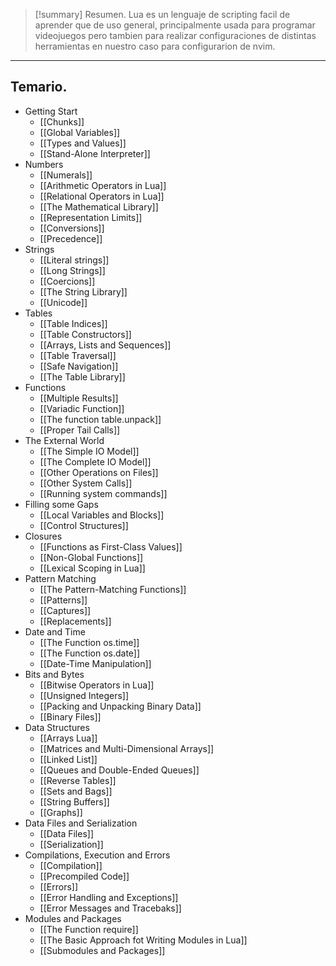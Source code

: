 >[!summary] Resumen.
>Lua es un lenguaje de scripting facil de aprender que de uso general, principalmente usada para programar videojuegos pero tambien para realizar configuraciones de distintas herramientas en nuestro caso para configurarion de nvim.

---

## Temario.
- Getting Start
	- [[Chunks]]
	- [[Global Variables]]
	- [[Types and Values]]
	- [[Stand-Alone Interpreter]]
- Numbers
	- [[Numerals]]
	- [[Arithmetic Operators in Lua]]
	- [[Relational Operators in Lua]]
	- [[The Mathematical Library]]
	- [[Representation Limits]]
	- [[Conversions]]
	- [[Precedence]]
- Strings
	- [[Literal strings]]
	- [[Long Strings]]
	- [[Coercions]]
	- [[The String Library]]
	- [[Unicode]]
- Tables
	- [[Table Indices]]
	- [[Table Constructors]]
	- [[Arrays, Lists and Sequences]]
	- [[Table Traversal]]
	- [[Safe Navigation]]
	- [[The Table Library]]
- Functions
	- [[Multiple Results]]
	- [[Variadic Function]]
	- [[The function table.unpack]]
	- [[Proper Tail Calls]]
- The External World
	- [[The Simple IO Model]]
	- [[The Complete IO Model]]
	- [[Other Operations on Files]]
	- [[Other System Calls]]
	- [[Running system commands]]
- Filling some Gaps
	- [[Local Variables and Blocks]]
	- [[Control Structures]]
- Closures
	- [[Functions as First-Class Values]]
	- [[Non-Global Functions]]
	- [[Lexical Scoping in Lua]]
- Pattern Matching
	- [[The Pattern-Matching Functions]]
	- [[Patterns]]
	- [[Captures]]
	- [[Replacements]]
- Date and Time
	- [[The Function os.time]]
	- [[The Function os.date]]
	- [[Date-Time Manipulation]]
- Bits and Bytes
	- [[Bitwise Operators in Lua]]
	- [[Unsigned Integers]]
	- [[Packing and Unpacking Binary Data]]
	- [[Binary Files]]
- Data Structures
	- [[Arrays Lua]]
	- [[Matrices and Multi-Dimensional Arrays]]
	- [[Linked List]]
	- [[Queues and Double-Ended Queues]]
	- [[Reverse Tables]]
	- [[Sets and Bags]]
	- [[String Buffers]]
	- [[Graphs]]
- Data Files and Serialization
	- [[Data Files]]
	- [[Serialization]]
- Compilations, Execution and Errors
	- [[Compilation]]
	- [[Precompiled Code]]
	- [[Errors]]
	- [[Error Handling and Exceptions]]
	- [[Error Messages and Tracebaks]]
- Modules and Packages
	- [[The Function require]]
	- [[The Basic Approach fot Writing Modules in Lua]]
	- [[Submodules and Packages]]